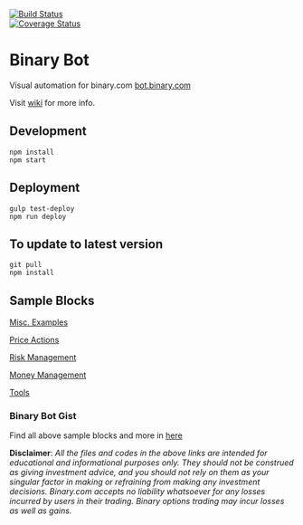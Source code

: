 [![Build Status](https://travis-ci.org/binary-com/binary-bot.svg?branch=beta)](https://travis-ci.org/binary-com/binary-bot)		
[![Coverage Status](https://coveralls.io/repos/github/binary-com/binary-bot/badge.svg?branch=beta)](https://coveralls.io/github/binary-com/binary-bot?branch=beta)

# Binary Bot

Visual automation for binary.com [bot.binary.com](https://bot.binary.com)

Visit [wiki](https://github.com/binary-com/binary-bot/wiki) for more info.

## Development

```
npm install
npm start
```

## Deployment 

```
gulp test-deploy
npm run deploy
```

## To update to latest version

```
git pull
npm install
```

## Sample Blocks

[Misc. Examples](https://gist.github.com/aminmarashi/dfabc8eadfaf77bf270b0318f03ea8bb)

[Price Actions](https://gist.github.com/aminmarashi/094961982556d36639b9055a1d40ec06)

[Risk Management](https://gist.github.com/aminmarashi/0feb52b5802519cd4157b612d9bd3471)

[Money Management](https://gist.github.com/aminmarashi/8cfc8554f894311e9a80480d28882bf2)

[Tools](https://gist.github.com/aminmarashi/7cd7be9f3ce9004de767f4d4f6a6c5a0)

### Binary Bot Gist
Find all above sample blocks and more in [here](https://gist.github.com/aminmarashi)

**Disclaimer**: _All the files and codes in the above links are intended for educational and informational purposes only. They should not be construed as giving investment advice, and you should not rely on them as your singular factor in making or refraining from making any investment decisions. Binary.com accepts no liability whatsoever for any losses incurred by users in their trading. Binary options trading may incur losses as well as gains._


